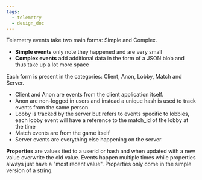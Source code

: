 ```yaml
---
tags:
  - telemetry
  - design_doc
---
```

Telemetry events take two main forms: Simple and Complex.

- **Simple events** only note they happened and are very small
- **Complex events** add additional data in the form of a JSON blob and thus take up a lot more space

Each form is present in the categories: Client, Anon, Lobby, Match and Server.

- Client and Anon are events from the client application itself.
- Anon are non-logged in users and instead a unique hash is used to track events from the same person.
- Lobby is tracked by the server but refers to events specific to lobbies, each lobby event will have a reference to the match_id of the lobby at the time
- Match events are from the game itself
- Server events are everything else happening on the server

**Properties** are values tied to a userid or hash and when updated with a new value overwrite the old value. Events happen multiple times while properties always just have a "most recent value". Properties only come in the simple version of a string.
